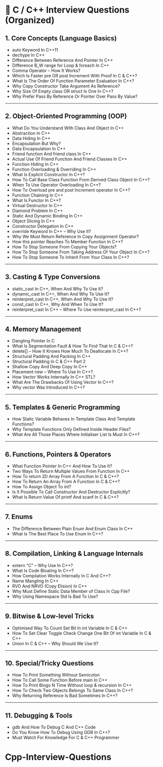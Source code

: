 # 📘 C / C++ Interview Questions (Organized)

## 1. Core Concepts (Language Basics)
- auto Keyword In C++11  
- decltype In C++  
- Difference Between Reference And Pointer In C++  
- Difference B_W range for Loop & foreach In C++  
- Comma Operator – How It Works?  
- Which Is Faster pre OR post Increment With Proof In C & C++?  
- What Is The Order Of Function Parameter Evaluation In C++?  
- Why Copy Constructor Take Argument As Reference?  
- Why Size Of Empty class OR struct Is One In C++?  
- Why Prefer Pass By Reference Or Pointer Over Pass By Value?  

---

## 2. Object-Oriented Programming (OOP)
- What Do You Understand With Class And Object In C++  
- Abstraction In C++  
- Data Hiding In C++  
- Encapsulation But Why?  
- Data Encapsulation In C++  
- Friend function And friend class In C++  
- Actual Use Of Friend Function And Friend Classes In C++  
- Function Hiding In C++  
- Function Overloading & Overriding In C++  
- What Is Explicit Constructor In C++?  
- How To Call Base Class Function From Derived Class Object In C++?  
- When To Use Operator Overloading In C++?  
- How To Overload pre and post Increment operator In C++?  
- Function Chaining In C++  
- What Is Functor In C++?  
- Virtual Destructor In C++  
- Diamond Problem In C++  
- Static And Dynamic Binding In C++  
- Object Slicing In C++  
- Constructor Delegation In C++  
- override Keyword In C++ – Why Use It?  
- Why We Must Return Reference In Copy Assignment Operator?  
- How this pointer Reaches To Member Function In C++?  
- How To Stop Someone From Copying Your Objects?  
- How To Stop Someone From Taking Address Of Your Object In C++?  
- How To Stop Someone To Inherit From Your Class In C++?  

---

## 3. Casting & Type Conversions
- static_cast In C++, When And Why To Use It?  
- dynamic_cast In C++, When And Why To Use It?  
- reinterpret_cast In C++, When And Why To Use It?  
- const_cast In C++, Why And When To Use It?  
- reinterpret_cast In C++ – Where To Use reinterpret_cast In C++?  

---

## 4. Memory Management
- Dangling Pointer In C  
- What Is Segmentation Fault & How To Find That In C & C++?  
- delete[] – How It Knows How Much To Deallocate In C++?  
- Structural Padding And Packing In C++  
- Structural Padding In C & C++ Part 2  
- Shallow Copy And Deep Copy In C++  
- Placement new – Where To Use In C++?  
- How Vector Works Internally In C++ STL?  
- What Are The Drawbacks Of Using Vector In C++?  
- Why vector Was Introduced In C++?  

---

## 5. Templates & Generic Programming
- How Static Variable Behaves In Template Class And Template Functions?  
- Why Template Functions Only Defined Inside Header Files?  
- What Are All Those Places Where Initialiser List Is Must In C++?  

---

## 6. Functions, Pointers & Operators
- What Function Pointer In C++ And How To Use It?  
- Two Ways To Return Multiple Values From Function In C++  
- How To return 2D Array From A Function In C & C++?  
- How To Return An Array From A Function In C & C++?  
- How To Assign Object To int?  
- Is It Possible To Call Constructor And Destructor Explicitly?  
- What Is Return Value Of printf And scanf In C & C++?  

---

## 7. Enums
- The Difference Between Plain Enum And Enum Class In C++  
- What Is The Best Place To Use Enum In C++?  

---

## 8. Compilation, Linking & Language Internals
- extern "C" – Why Use In C++?  
- What Is Code Bloating In C++?  
- How Compilation Works Internally In C And C++?  
- Name Mangling In C++  
- RVO And NRVO (Copy Elision) In C++  
- Why Must Define Static Data Member of Class In Cpp File?  
- Why Using Namespace Std Is Bad To Use?  

---

## 9. Bitwise & Low-level Tricks
- Optimised Way To Count Set Bit In int Variable In C & C++  
- How To Set Clear Toggle Check Change One Bit Of int Variable In C & C++  
- Union In C & C++ – Why Should We Use It?  

---

## 10. Special/Tricky Questions
- How To Print Something Without Semicolon  
- How To Call Some Function Before main In C++  
- How To Print Bingo N Time Without loop & recursion In C++  
- How To Check Two Objects Belongs To Same Class In C++?  
- Why Returning Reference Is Bad Sometimes In C++?  

---

## 11. Debugging & Tools
- gdb And How To Debug C And C++ Code  
- Do You Know How To Debug Using GDB In C++?  
- Must Watch For Knowledge For C & C++ Programmer  
# Cpp-Interview-Questions
